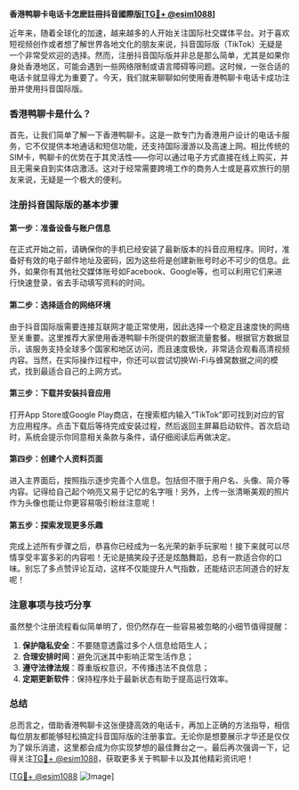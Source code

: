 **香港鸭聊卡电话卡怎麽註冊抖音國際版[[TG💪+ @esim1088](https://t.me/s/esim1088)]**

近年来，随着全球化的加速，越来越多的人开始关注国际社交媒体平台。对于喜欢短视频创作或者想了解世界各地文化的朋友来说，抖音国际版（TikTok）无疑是一个非常受欢迎的选择。然而，注册抖音国际版并非总是那么简单，尤其是如果你身处香港地区，可能会遇到一些网络限制或语言障碍等问题。这时候，一张合适的电话卡就显得尤为重要了。今天，我们就来聊聊如何使用香港鸭聊卡电话卡成功注册并使用抖音国际版。

### 香港鸭聊卡是什么？

首先，让我们简单了解一下香港鸭聊卡。这是一款专门为香港用户设计的电话卡服务，它不仅提供本地通话和短信功能，还支持国际漫游以及高速上网。相比传统的SIM卡，鸭聊卡的优势在于其灵活性——你可以通过电子方式直接在线上购买，并且无需亲自到实体店激活。这对于经常需要跨境工作的商务人士或是喜欢旅行的朋友来说，无疑是一个极大的便利。

### 注册抖音国际版的基本步骤

#### 第一步：准备设备与账户信息

在正式开始之前，请确保你的手机已经安装了最新版本的抖音应用程序。同时，准备好有效的电子邮件地址及密码，因为这些将是创建新账号时必不可少的信息。此外，如果你有其他社交媒体账号如Facebook、Google等，也可以利用它们来进行快速登录，省去手动填写资料的时间。

#### 第二步：选择适合的网络环境

由于抖音国际版需要连接互联网才能正常使用，因此选择一个稳定且速度快的网络至关重要。这里推荐大家使用香港鸭聊卡所提供的数据流量套餐。根据官方数据显示，该服务支持全球多个国家和地区访问，而且速度极快，非常适合观看高清视频内容。当然，在实际操作过程中，你还可以尝试切换Wi-Fi与蜂窝数据之间的模式，找到最适合自己的上网方式。

#### 第三步：下载并安装抖音应用

打开App Store或Google Play商店，在搜索框内输入“TikTok”即可找到对应的官方应用程序。点击下载后等待完成安装过程，然后返回主屏幕启动软件。首次启动时，系统会提示你同意相关条款与条件，请仔细阅读后再做决定。

#### 第四步：创建个人资料页面

进入主界面后，按照指示逐步完善个人信息。包括但不限于用户名、头像、简介等内容。记得给自己起个响亮又易于记忆的名字哦！另外，上传一张清晰美观的照片作为头像也能让你更容易吸引粉丝注意呢！

#### 第五步：探索发现更多乐趣

完成上述所有步骤之后，恭喜你已经成为一名光荣的新手玩家啦！接下来就可以尽情享受丰富多彩的内容啦！无论是搞笑段子还是炫酷舞蹈，总有一款适合你的口味。别忘了多点赞评论互动，这样不仅能提升人气指数，还能结识志同道合的好友呢！

### 注意事项与技巧分享

虽然整个注册流程看似简单明了，但仍然存在一些容易被忽略的小细节值得提醒：

1. **保护隐私安全**：不要随意透露过多个人信息给陌生人；
2. **合理安排时间**：避免沉迷其中影响正常生活作息；
3. **遵守法律法规**：尊重版权意识，不传播违法不良信息；
4. **定期更新软件**：保持程序处于最新状态有助于提高运行效率。

### 总结

总而言之，借助香港鸭聊卡这张便捷高效的电话卡，再加上正确的方法指导，相信每位朋友都能够轻松搞定抖音国际版的注册事宜。无论你是想要展示才华还是仅仅为了娱乐消遣，这里都会成为你实现梦想的最佳舞台之一。最后再次强调一下，记得关注[TG💪+ @esim1088](https://t.me/s/esim1088)，获取更多关于鸭聊卡以及其他精彩资讯吧！

[[TG💪+ @esim1088](https://t.me/s/esim1088) ![Image](https://i.postimg.cc/4NQfJmqS/Snipaste-2025-05-13-00-14-12.png)]